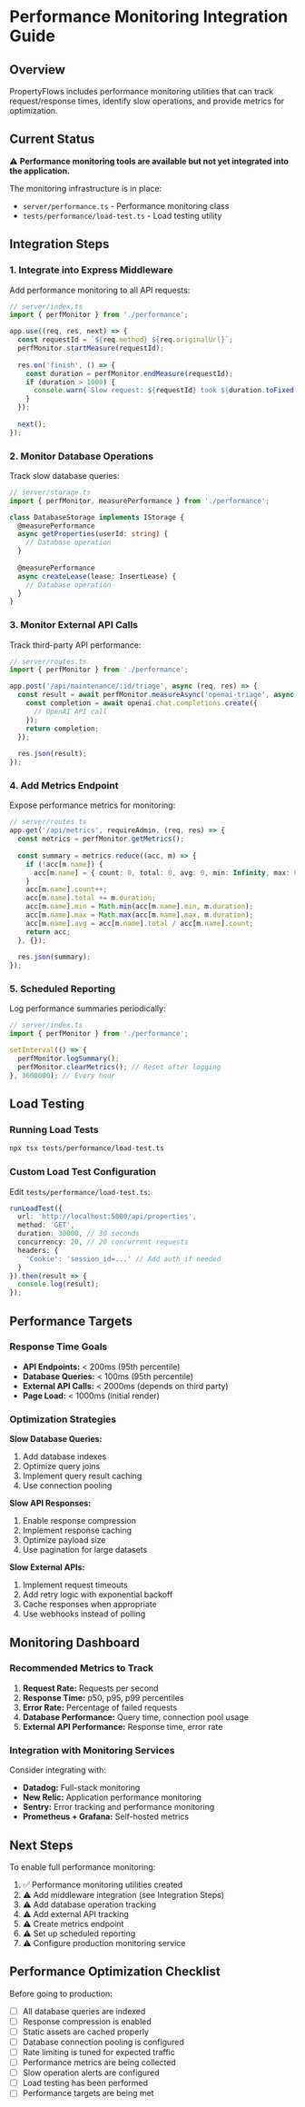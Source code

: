 # Performance Monitoring Integration Guide

## Overview
PropertyFlows includes performance monitoring utilities that can track request/response times, identify slow operations, and provide metrics for optimization.

## Current Status
⚠️ **Performance monitoring tools are available but not yet integrated into the application.**

The monitoring infrastructure is in place:
- `server/performance.ts` - Performance monitoring class
- `tests/performance/load-test.ts` - Load testing utility

## Integration Steps

### 1. Integrate into Express Middleware
Add performance monitoring to all API requests:

```typescript
// server/index.ts
import { perfMonitor } from './performance';

app.use((req, res, next) => {
  const requestId = `${req.method} ${req.originalUrl}`;
  perfMonitor.startMeasure(requestId);
  
  res.on('finish', () => {
    const duration = perfMonitor.endMeasure(requestId);
    if (duration > 1000) {
      console.warn(`Slow request: ${requestId} took ${duration.toFixed(2)}ms`);
    }
  });
  
  next();
});
```

### 2. Monitor Database Operations
Track slow database queries:

```typescript
// server/storage.ts
import { perfMonitor, measurePerformance } from './performance';

class DatabaseStorage implements IStorage {
  @measurePerformance
  async getProperties(userId: string) {
    // Database operation
  }
  
  @measurePerformance
  async createLease(lease: InsertLease) {
    // Database operation
  }
}
```

### 3. Monitor External API Calls
Track third-party API performance:

```typescript
// server/routes.ts
import { perfMonitor } from './performance';

app.post('/api/maintenance/:id/triage', async (req, res) => {
  const result = await perfMonitor.measureAsync('openai-triage', async () => {
    const completion = await openai.chat.completions.create({
      // OpenAI API call
    });
    return completion;
  });
  
  res.json(result);
});
```

### 4. Add Metrics Endpoint
Expose performance metrics for monitoring:

```typescript
// server/routes.ts
app.get('/api/metrics', requireAdmin, (req, res) => {
  const metrics = perfMonitor.getMetrics();
  
  const summary = metrics.reduce((acc, m) => {
    if (!acc[m.name]) {
      acc[m.name] = { count: 0, total: 0, avg: 0, min: Infinity, max: 0 };
    }
    acc[m.name].count++;
    acc[m.name].total += m.duration;
    acc[m.name].min = Math.min(acc[m.name].min, m.duration);
    acc[m.name].max = Math.max(acc[m.name].max, m.duration);
    acc[m.name].avg = acc[m.name].total / acc[m.name].count;
    return acc;
  }, {});
  
  res.json(summary);
});
```

### 5. Scheduled Reporting
Log performance summaries periodically:

```typescript
// server/index.ts
import { perfMonitor } from './performance';

setInterval(() => {
  perfMonitor.logSummary();
  perfMonitor.clearMetrics(); // Reset after logging
}, 3600000); // Every hour
```

## Load Testing

### Running Load Tests
```bash
npx tsx tests/performance/load-test.ts
```

### Custom Load Test Configuration
Edit `tests/performance/load-test.ts`:

```typescript
runLoadTest({
  url: 'http://localhost:5000/api/properties',
  method: 'GET',
  duration: 30000, // 30 seconds
  concurrency: 20, // 20 concurrent requests
  headers: {
    'Cookie': 'session_id=...' // Add auth if needed
  }
}).then(result => {
  console.log(result);
});
```

## Performance Targets

### Response Time Goals
- **API Endpoints:** < 200ms (95th percentile)
- **Database Queries:** < 100ms (95th percentile)
- **External API Calls:** < 2000ms (depends on third party)
- **Page Load:** < 1000ms (initial render)

### Optimization Strategies

**Slow Database Queries:**
1. Add database indexes
2. Optimize query joins
3. Implement query result caching
4. Use connection pooling

**Slow API Responses:**
1. Enable response compression
2. Implement response caching
3. Optimize payload size
4. Use pagination for large datasets

**Slow External APIs:**
1. Implement request timeouts
2. Add retry logic with exponential backoff
3. Cache responses when appropriate
4. Use webhooks instead of polling

## Monitoring Dashboard

### Recommended Metrics to Track
1. **Request Rate:** Requests per second
2. **Response Time:** p50, p95, p99 percentiles
3. **Error Rate:** Percentage of failed requests
4. **Database Performance:** Query time, connection pool usage
5. **External API Performance:** Response time, error rate

### Integration with Monitoring Services
Consider integrating with:
- **Datadog:** Full-stack monitoring
- **New Relic:** Application performance monitoring
- **Sentry:** Error tracking and performance monitoring
- **Prometheus + Grafana:** Self-hosted metrics

## Next Steps

To enable full performance monitoring:
1. ✅ Performance monitoring utilities created
2. ⚠️ Add middleware integration (see Integration Steps)
3. ⚠️ Add database operation tracking
4. ⚠️ Add external API tracking
5. ⚠️ Create metrics endpoint
6. ⚠️ Set up scheduled reporting
7. ⚠️ Configure production monitoring service

## Performance Optimization Checklist

Before going to production:
- [ ] All database queries are indexed
- [ ] Response compression is enabled
- [ ] Static assets are cached properly
- [ ] Database connection pooling is configured
- [ ] Rate limiting is tuned for expected traffic
- [ ] Performance metrics are being collected
- [ ] Slow operation alerts are configured
- [ ] Load testing has been performed
- [ ] Performance targets are being met
